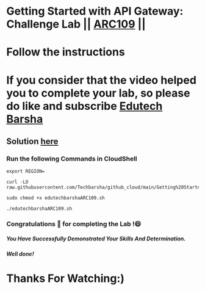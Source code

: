 # Getting Started with API Gateway: Challenge Lab || [ARC109](https://www.cloudskillsboost.google/focuses/61484?parent=catalog) ||
# Follow the instructions

# If you consider that the video helped you to complete your lab, so please do like and subscribe [Edutech Barsha](https://www.youtube.com/@edutechbarsha)
## Solution [here](https://youtu.be/2kDGICcrAJQ)

### Run the following Commands in CloudShell

```
export REGION=
```
```
curl -LO raw.githubusercontent.com/Techbarsha/github_cloud/main/Getting%20Started%20with%20API%20Gateway%3A%20Challenge%20Lab/edutechbarshaARC109.sh

sudo chmod +x edutechbarshaARC109.sh

./edutechbarshaARC109.sh
```

### Congratulations 🎉 for completing the Lab !😄

##### *You Have Successfully Demonstrated Your Skills And Determination.*

#### *Well done!*

# Thanks For Watching:)
